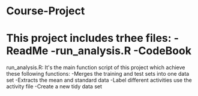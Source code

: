 Course-Project
==============
This project includes trhee files:
-ReadMe
-run_analysis.R
-CodeBook
===============

run_analysis.R:
It's the main function script of this project which achieve these following functions:
-Merges the training and test sets into one data set
-Extracts the mean and standard data
-Label different activities use the activity file
-Create a new tidy data set 



